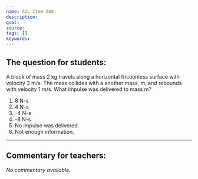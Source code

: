```yaml
---
name: A2L Item 288
description: 
goal: 
source: 
tags: []
keywords: 
---
```


## The question for students:

A block of mass 2 kg travels along a horizontal frictionless surface
with velocity 3 m/s. The mass collides with a another mass, m, and
rebounds with velocity 1 m/s. What impulse was delivered to mass m?

1. 8 N-s
2. 4 N-s
3. -4 N-s
4. -8 N-s
5. No impulse was delivered.
6. Not enough information.

<hr/>

## Commentary for teachers:

_No commentary available._
